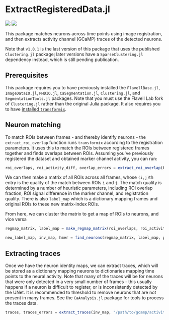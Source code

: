 # ExtractRegisteredData.jl

[![][docs-stable-img]][docs-stable-url] [![][docs-latest-img]][docs-latest-url]

[docs-stable-img]: https://img.shields.io/badge/docs-stable-blue.svg
[docs-stable-url]: https://flavell-lab.github.io/ExtractRegisteredData.jl/stable/

[docs-latest-img]: https://img.shields.io/badge/docs-latest-blue.svg
[docs-latest-url]: https://flavell-lab.github.io/ExtractRegisteredData.jl/dev/

This package matches neurons across time points using image registration, and then extracts activity channel (GCaMP) traces of the detected neurons.

Note that `v1.0.1` is the last version of this package that uses the published `Clustering.jl` package; later versions have a `SparseClustering.jl` dependency instead, which is still pending publication.

## Prerequisites

This package requires you to have previously installed the `FlavellBase.jl`, `ImageDataIO.jl`, `MHDIO.jl`, `CaSegmentation.jl`, `Clustering.jl`, and `SegmentationTools.jl` packages. Note that you must use the Flavell Lab fork of `Clustering.jl` rather than the original Julia package.
It also requires you to have [installed `transformix`](https://simpleelastix.readthedocs.io/GettingStarted.html#manually-building-on-linux).


## Neuron matching

To match ROIs between frames - and thereby identify neurons - the `extract_roi_overlap` function runs `transformix` according to the registration parameters. It uses this to match the ROIs between registered frames together and finds overlaps between ROIs. Assuming you've previously registered the dataset and obtained marker channel activity, you can run:

```julia
roi_overlaps, roi_activity_diff, overlap_errors = extract_roi_overlap(best_reg, param_path, param);
```

We can then make a matrix of all ROIs across all frames, whose `(i,j)`th entry is the quality of the match between ROIs `i` and `j`. The match quality is determined by a number of heuristic parameters, including ROI overlap fraction, ROI signal difference in the marker channel, and registration quality. There is also `label_map` which is a dictionary mapping frames and original ROIs to these new matrix-index ROIs.

From here, we can cluster the matrix to get a map of ROIs to neurons, and vice versa

```julia
regmap_matrix, label_map = make_regmap_matrix(roi_overlaps, roi_activity_diff, q_dict, best_reg, param)

new_label_map, inv_map, hmer = find_neurons(regmap_matrix, label_map, param)
```

## Extracting traces

Once we have the neuron identity maps, we can extract traces, which will be stored as a dictionary mapping neurons to dictionaries mapping time points to the neural activity. Note that many of the traces will be for neurons that were only detected in a very small number of frames - this usually happens if a neuron is difficult to register, or is inconsistently detected by the UNet. It is recommended to threshold to remove neurons that are not present in many frames. See the `CaAnalysis.jl` package for tools to process the traces data.

```julia
traces, traces_errors = extract_traces(inv_map, "/path/to/gcamp/activities")
```
